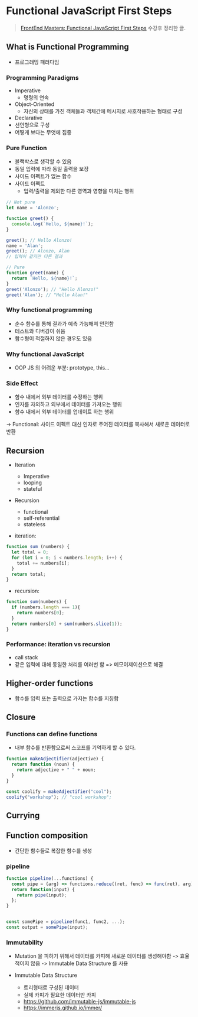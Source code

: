 # Functional JavaScript First Steps

> [FrontEnd Masters: Functional JavaScript First Steps](https://frontendmasters.com/courses/functional-first-steps) 수강후 정리한 글.

## What is Functional Programming

- 프로그래밍 패러다임

### Programming Paradigms
- Imperative
  - 명령의 연속
- Object-Oriented
  - 자신의 상태를 가진 객체들과 객체간에 메시지로 사호작용하는 형태로 구성
-  Declarative
  - 선언형으로 구성
  - 어떻게 보다는 무엇에 집중

### Pure Function
- 블랙박스로 생각할 수 있음
- 동일 입력에 따라 동일 출력을 보장
- 사이드 이펙트가 없는 함수
- 사이드 이펙트
  - 입력/출력을 제외한 다른 영역과 영향을 미치는 행위

```js
// Not pure
let name = 'Alonzo';

function greet() {
  console.log(`Hello, ${name}!`);
}

greet(); // Hello Alonzo!
name = 'Alan';
greet(); // Alonzo, Alan
// 입력이 같지만 다른 결과

// Pure
function greet(name) {
  return `Hello, ${name}!`;
}
greet('Alonzo'); // "Hello Alonzo!"
greet('Alan'); // "Hello Alan!"
```

### Why functional programming
- 순수 함수를 통해 결과가 예측 가능해져 안전함
- 테스트와 디버깅이 쉬움
- 함수형이 적절하지 않은 경우도 있음

### Why functional JavaScript
- OOP JS 의 어려운 부분: prototype, this...

### Side Effect
- 함수 내에서 외부 데이터를 수정하는 행위
- 인자를 자외하고 외부에서 데이터를 가져오는 행위
- 함수 내에서 외부 데이터를 업데이트 하는 행위

-> Functional: 사이드 이펙트 대신 인자로 주어진 데이터를 복사해서 새로운 데이터로 반환

## Recursion

- Iteration
  - Imperative
  - looping
  - stateful

- Recursion
  - functional
  - self-referential
  - stateless


- iteration:
```js
function sum (numbers) {
  let total = 0;
  for (let i = 0; i < numbers.length; i++) {
    total += numbers[i];
  }
  return total;
}
```

- recursion:

```js
function sum(numbers) {
  if (numbers.length === 1){
    return numbers[0];
  }
  return numbers[0] + sum(numbers.slice(1));
}
```

### Performance: iteration vs recursion

- call stack
- 같은 입력에 대해 동일한 처리를 여러번 함 => 메모이제이션으로 해결

## Higher-order functions
- 함수를 입력 또는 출력으로 가지는 함수를 지칭함

## Closure

### Functions can define functions
- 내부 함수를 반환함으로써 스코프를 기억하게 할 수 있다.

```js
function makeAdjectifier(adjective) {
  return function (noun) {
    return adjective + " " + noun;
  }
}

const coolify = makeAdjectifier("cool");
coolify("workshop"); // "cool workshop";

```

## Currying

## Function composition

- 간단한 함수들로 복잡한 함수를 생성

### pipeline

```js
function pipeline(...functions) {
  const pipe = (arg) => functions.reduce((ret, func) => func(ret), arg);
  return function(input) {
    return pipe(input);
  };
}


const somePipe = pipeline(func1, func2, ...);
const output = somePipe(input);
```

### Immutability

- Mutation 을 피하기 위해서 데이터를 카피해 새로운 데이터를 생성해야함 -> 효율적이지 않음 -> Immutable Data Structure 를 사용

- Immutable Data Structure
  - 트리형태로 구성된 데이터
  - 실제 카피가 필요한 데이터만 카피
  - https://github.com/immutable-js/immutable-js
  - https://immerjs.github.io/immer/
